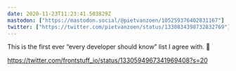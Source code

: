 ```yaml
---
date: 2020-11-23T11:23:41.503829Z
mastodon: ["https://mastodon.social/@pietvanzoen/105259376402831167"]
twitter: ["https://twitter.com/pietvanzoen/status/1330834398732832769"]
---
```

This is the first ever “every developer should know” list I agree with. 💯 

https://twitter.com/frontstuff_io/status/1330594967341969408?s=20
